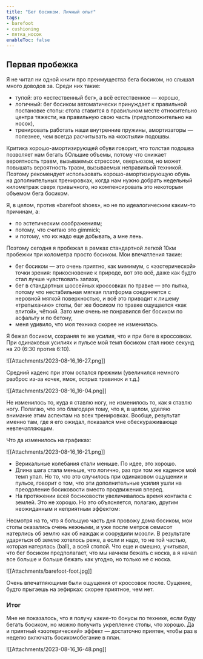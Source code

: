 ```yaml
---
title: "Бег босиком. Личный опыт"
tags:
- barefoot
- cushioning
- пятка_носок
enableToc: false
---
```


## Первая пробежка

Я не читал ни одной книги про преимущества бега босиком, но слышал много доводов за. Среди них такие: 
- тупой: это «естественный бег», а всё естественное — хорошо,
- логичный: бег босиком автоматически принуждает к правильной постановке стопы: стопа ставится в правильном месте относительно центра тяжести, на правильную свою часть (предположительно на носок),
- тренировать работать наши внутренние пружины, амортизаторы — полезнее, чем всегда расчитывать на «костыли» подошвы.

Критика хорошо-амортизирующей обуви говорит, что толстая подошва позволяет нам бегать бОльшие объемы, потому что снижает вероятность травм, вызываемых стрессом, оверъюзом, но может повышать вероятность травм, вызываемых неправильой техникой. Поэтому рекомендует использовать хорошо-амортизирующую обувь на дополнительных тренировках, когда нам нужно добрать недельный километраж сверх привычного, но компенсировать это некоторым объемом бега босиком.

Я, в целом, против «barefoot shoes», но не по идеалогическим каким-то причинам, а:
- по эстетическим соображениям;
- потому, что считаю это gimmick;
- и потому, что их надо еще добывать, а мне лень.

Поэтому сегодня я пробежал в рамках стандартной легкой 10км пробежки три колометра просто босиком. Мои впечатления такие:
- бег босиком — это очень приятно, как мимимум, с «эзотерической» точки зрения: прикосновение к природе, вот это всё, даже как будто стал лучше чувствовать запахи,
- бег в стандартных шоссейных кроссовках по травке — это пытка, потому что нестабильная мягкая платформа соединяется с неровной мягкой поверхностью, и всё это приводит к лишему «трепыханию» стопы, бег же босиком по травке ощущается «как влитой», чёткий. Зато мне очень не понравился бег босиком по асфальту и по бетону,
- меня удивило, что моя техника скорее не изменилась.

Я бежал босиком, сохраняя те же усилия, что и при беге в кроссовках.
При одинаковых усилиях и пульсе мой темп босиком стал ниже секунд на 20 (6:30 против 6:10).

![[Attachments/2023-08-16_16-27.png]]

Средний каденс при этом остался прежним (увеличился немного разброс из-за кочек, ямок, острых травинок и т.д.)

![[Attachments/2023-08-16_16-04.png]]

Не изменилось то, куда я ставлю ногу, не изменилось то, как я ставлю ногу. Полагаю, что это благодаря тому, что я, в целом, уделяю внимание этим аспектам на всех тренировках. Вообще, результат именно там, где я его ожидал, показался мне обескураживающе невпечатляющим. 

Что да изменилось на графиках:

![[Attachments/2023-08-16_16-21.png]]

- Верикальные колебания стали меньше. По идее, это хорошо.
- Длина шага стала меньше, что логично, раз при том же каденсе мой темп упал. Но то, что это случилось при одинаковом ощущении и пульсе, говорит о том, что эти дополнительные усилия ушли на преодоление босиковости вместо продвижения вперед.
- На протяжении всей босиковости увеличивалось время контакта с землей. Это не хорошо. Но это объясняется, полагаю, другим неожиданным и неприятным эффектом:

Несмотря на то, что я большую часть дня провожу дома босиком, мои стопы оказались очень нежными, и уже после метров семисот натерлись об землю как об наждак и соорудили мозоли. В результате ударяться об землю хотелось реже, а если и надо, то не той частью, которая натерлась (ball), а всей стопой. Что еще и смешно, учитывая, что бег босиком предполагает, что мы начнем бежать с носка, а я начал все больше и больше бежать как угодно, но только не с носка.

![[Attachments/barefoot-foot.jpg]]

Очень впечатляющими были ощущения от кроссовок после. Оущение, будто прыгаешь на зефирках: скорее приятное, чем нет.

### Итог
Мне не показалось, что я получу какие-то бонусы по технике, если буду бегать босиком, но можно получить укрепление стопы, что хорошо. Да и приятный «эзотерический» эффект — достаточно приятен, чтобы раз в неделю включать босикомобегание в план.

![[Attachments/2023-08-16_16-48.png]]
